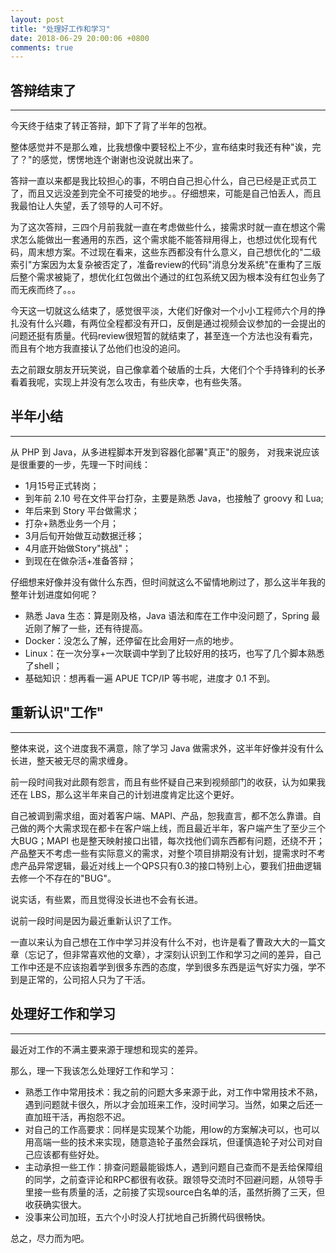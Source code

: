 ```yaml
---
layout: post
title: "处理好工作和学习"
date: 2018-06-29 20:00:06 +0800
comments: true
---
```


## 答辩结束了
---
今天终于结束了转正答辩，卸下了背了半年的包袱。

整体感觉并不是那么难，比我想像中要轻松上不少，宣布结束时我还有种"诶，完了？"的感觉，愣愣地连个谢谢也没说就出来了。

答辩一直以来都是我比较担心的事，不明白自己担心什么，自己已经是正式员工了，而且又远没差到完全不可接受的地步。。仔细想来，可能是自己怕丢人，而且我最怕让人失望，丢了领导的人可不好。

为了这次答辩，三四个月前我就一直在考虑做些什么，接需求时就一直在想这个需求怎么能做出一套通用的东西，这个需求能不能答辩用得上，也想过优化现有代码，周末想方案。不过现在看来，这些东西都没有什么意义，自己想优化的"二级索引"方案因为太复杂被否定了，准备review的代码"消息分发系统"在重构了三版后整个需求被毙了，想优化红包做出个通过的红包系统又因为根本没有红包业务了而无疾而终了。。。

今天这一切就这么结束了，感觉很平淡，大佬们好像对一个小小工程师六个月的挣扎没有什么兴趣，有两位全程都没有开口，反倒是通过视频会议参加的一会提出的问题还挺有质量。代码review很短暂的就结束了，甚至连一个方法也没有看完，而且有个地方我直接认了怂他们也没的追问。

去之前跟女朋友开玩笑说，自己像拿着个破盾的士兵，大佬们个个手持锋利的长矛看着我呢，实现上并没有怎么攻击，有些庆幸，也有些失落。

## 半年小结
---
从 PHP 到 Java，从多进程脚本开发到容器化部署"真正"的服务， 对我来说应该是很重要的一步，先理一下时间线：

- 1月15号正式转岗；
- 到年前 2.10 号在文件平台打杂，主要是熟悉 Java，也接触了 groovy 和 Lua;
- 年后来到 Story 平台做需求；
- 打杂+熟悉业务一个月；
- 3月后旬开始做互动数据迁移；
- 4月底开始做Story"挑战"；
- 到现在在做杂活+准备答辩；

仔细想来好像并没有做什么东西，但时间就这么不留情地刷过了，那么这半年我的整年计划进度如何呢？

- 熟悉 Java 生态：算是刚及格，Java 语法和库在工作中没问题了，Spring 最近刚了解了一些，还有待提高。
- Docker：没怎么了解，还停留在比会用好一点的地步。
- Linux：在一次分享+一次联调中学到了比较好用的技巧，也写了几个脚本熟悉了shell；
- 基础知识：想再看一遍 APUE TCP/IP 等书呢，进度才 0.1 不到。

## 重新认识"工作"
---
整体来说，这个进度我不满意，除了学习 Java 做需求外，这半年好像并没有什么长进，整天被无尽的需求缠身。

前一段时间我对此颇有怨言，而且有些怀疑自己来到视频部门的收获，认为如果我还在 LBS，那么这半年来自己的计划进度肯定比这个更好。

自己被调到需求组，面对着客户端、MAPI、产品，恕我直言，都不怎么靠谱。自己做的两个大需求现在都卡在客户端上线，而且最近半年，客户端产生了至少三个大BUG；MAPI 也是整天映射接口出错，每次找他们调东西都有问题，还绕不开；产品整天不考虑一些有实际意义的需求，对整个项目排期没有计划，提需求时不考虑产品异常逻辑，最近对线上一个QPS只有0.3的接口特别上心，要我们扭曲逻辑去修一个不存在的"BUG"。

说实话，有些累，而且觉得没长进也不会有长进。

说前一段时间是因为最近重新认识了工作。

一直以来认为自己想在工作中学习并没有什么不对，也许是看了曹政大大的一篇文章（忘记了，但非常喜欢他的文章），才深刻认识到工作和学习之间的差异，自己工作中还是不应该抱着学到很多东西的态度，学到很多东西是运气好实力强，学不到是正常的，公司招人只为了干活。

## 处理好工作和学习
---
最近对工作的不满主要来源于理想和现实的差异。

那么，理一下我该怎么处理好工作和学习：

- 熟悉工作中常用技术：我之前的问题大多来源于此，对工作中常用技术不熟，遇到问题就卡很久，所以才会加班来工作，没时间学习。当然，如果之后还一直加班干活，再抱怨不迟。
- 对自己的工作高要求：同样是实现某个功能，用low的方案解决可以，也可以用高端一些的技术来实现，随意造轮子虽然会踩坑，但谨慎造轮子对公司对自己应该都有些好处。
- 主动承担一些工作：排查问题最能锻炼人，遇到问题自己查而不是丢给保障组的同学，之前查评论和RPC都很有收获。跟领导交流时不回避问题，从领导手里接一些有质量的活，之前接了实现source白名单的活，虽然折腾了三天，但收获确实很大。
- 没事来公司加班，五六个小时没人打扰地自己折腾代码很畅快。

总之，尽力而为吧。
